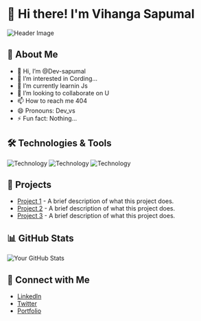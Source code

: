# 👋 Hi there! I'm Vihanga Sapumal

![Header Image](![image](https://github.com/user-attachments/assets/65dd1553-5e99-4fb6-89c1-5d078af3a82d)
)

## 🚀 About Me


- 👋 Hi, I’m @Dev-sapumal
- 👀 I’m interested in Cording...
- 🌱 I’m currently learnin Js
- 💞️ I’m looking to collaborate on U
- 📫 How to reach me 404
- 😄 Pronouns: Dev_vs
- ⚡ Fun fact: Nothing...

## 🛠️ Technologies & Tools
![Technology ](https://img.shields.io/badge/Technology1-<Color>?style=flat-square&logo=<Logo>&logoColor=white) 
![Technology ](https://img.shields.io/badge/Technology2-<Color>?style=flat-square&logo=<Logo>&logoColor=white) 
![Technology ](https://img.shields.io/badge/Technology3-<Color>?style=flat-square&logo=<Logo>&logoColor=white)

## 🌟 Projects
- [Project 1](https://link-to-your-project1.com) - A brief description of what this project does.
- [Project 2](https://link-to-your-project2.com) - A brief description of what this project does.
- [Project 3](https://link-to-your-project3.com) - A brief description of what this project does.


## 📊 GitHub Stats
![Your GitHub Stats](https://github-readme-stats.vercel.app/api?username=YourUsername&show_icons=true&theme=radical)

## 🔗 Connect with Me
- [LinkedIn](https://www.linkedin.com/in/yourprofile)
- [Twitter](https://twitter.com/yourprofile)
- [Portfolio](https://your-portfolio.com)



